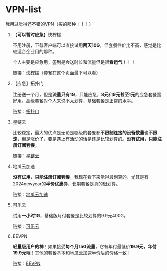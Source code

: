 # VPN-list
我用过觉得还不错的VPN（买的那种！！！）
1. 【**可以暂时应急**】快柠檬
    
    不用注册，下载客户端可以直接试用**两天10G**，但套餐性价比不高，感觉是比较适合企业用的那种。
    
    个人主要是应急用，签到是会送时长和流量但是很**看运气**！！！
    
    链接：[快柠檬](https://nmapi.site/s/and109/qfijrnr)（套餐在这个页面最下可以看）
    
2. 【应急】拓扑门
    
    注册送一个月，但是**流量只有1G**，只能应急，**8元**和**9元甚至1元**的应急套餐蛮好用，高级套餐对个人来说不太划算，基础套餐是正常的水平。
    
    链接：[拓扑门](https://topman8848.com/auth/register?code=fJGi)
    
3. 星链云
    
    比较稳定，最大的优点是无论是哪级的套餐都**不限制连接的设备数量**也**不限速**，但是涨价了，要是遇上有活动的话是还是比较划算的。**没有试用，只能注册订阅套餐**。
    
    链接：[星链云](https://www.starlinkcloud.club/#/register?code=wcyyI4LE)
    
4. 地瓜云加速
    
    **没有试用，只能注册订阅套餐**，我现在看下来觉得最划算的，尤其是有2024newyear的**半价优惠**券，长期套餐是真的很划算。
    
    链接：[地瓜云加速](https://www.dgss28.net/#/register?code=1QNFKfd5)

5. 可乐云
    
    试用**一小时1G**，基础版月付套餐是比较划算的9.9元400G。
    
    链接：[可乐云](https://cokecloud.cyou/#/register?code=r61kHsaE)

6. EEVPN
    
    **轻量级用户的神**！如果接受**每个月15G流量**，它有年付最低价**19.9元**，**年付19.9元**哦！其他的套餐基本和地瓜云加速半价后的价格一致！
    
    链接：[EEVPN](https://www.eevpnsafe.com/#/register?code=Lshm2ta4)
